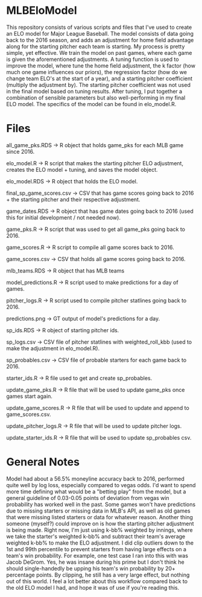 # MLBEloModel

This repository consists of various scripts and files that I've used to create an ELO model for Major League Baseball. The model consists of data going back to the 2016 season, and adds an adjustment for home field advantage along for the starting pitcher each team is starting. My process is pretty simple, yet effective. We train the model on past games, where each game is given the aforementioned adjustments. A tuning function is used to improve the model, where tune the home field adjustment, the k factor (how much one game influences our priors), the regression factor (how do we change team ELO's at the start of a year), and a starting pitcher coefficient (multiply the adjustment by). The starting pitcher coefficient was not used in the final model based on tuning results. After tuning, I put together a combination of sensible parameters but also well-performing in my final ELO model. The specifics of the model can be found in elo_model.R. 

# Files
all_game_pks.RDS -> R object that holds game_pks for each MLB game since 2016.

elo_model.R -> R script that makes the starting pitcher ELO adjustment, creates the ELO model + tuning, and saves the model object.

elo_model.RDS -> R object that holds the ELO model.

final_sp_game_scores.csv -> CSV that has game scores going back to 2016 + the starting pitcher and their respective adjustment.

game_dates.RDS -> R object that has game dates going back to 2016 (used this for initial development / not needed now).

game_pks.R -> R script that was used to get all game_pks going back to 2016.

game_scores.R -> R script to compile all game scores back to 2016.

game_scores.csv -> CSV that holds all game scores going back to 2016.

mlb_teams.RDS -> R object that has MLB teams

model_predictions.R -> R script used to make predictions for a day of games.

pitcher_logs.R -> R script used to compile pitcher statlines going back to 2016.

predictions.png -> GT output of model's predictions for a day.

sp_ids.RDS -> R object of starting pitcher ids.

sp_logs.csv -> CSV file of pitcher statlines with weighted_roll_kbb (used to make the adjustment in elo_model.R).

sp_probables.csv -> CSV file of probable starters for each game back to 2016.

starter_ids.R -> R file used to get and create sp_probables.

update_game_pks.R -> R file that will be used to update game_pks once games start again.

update_game_scores.R -> R file that will be used to update and append to game_scores.csv.

update_pitcher_logs.R -> R file that will be used to update pitcher logs.

update_starter_ids.R -> R file that will be used to update sp_probables csv.

# General Notes
Model had about a 56.5% moneyline accuracy back to 2016, performed quite well by log loss, especially compared to vegas odds. I'd want to spend more time defining what would be a "betting play" from the model, but a general guideline of 0.03-0.05 points of deviation from vegas win probability has worked well in the past. Some games won't have predictions due to missing starters or missing data in MLB's API, as well as old games that were missing listed starters or data for whatever reason. Another thing someone (myself?) could improve on is how the starting pitcher adjustment is being made. Right now, I'm just using k-bb% weighted by innings, where we take the starter's weighted k-bb% and subtract their team's average weighted k-bb% to make the ELO adjustment. I did clip outliers down to the 1st and 99th percentile to prevent starters from having large effects on a team's win probability. For example, one test case I ran into this with was Jacob DeGrom. Yes, he was insane during his prime but I don't think he should single-handedly be upping his team's win probability by 20+ percentage points. By clipping, he still has a very large effect, but nothing out of this world. I feel a lot better about this workflow compared back to the old ELO model I had, and hope it was of use if you're reading this.
